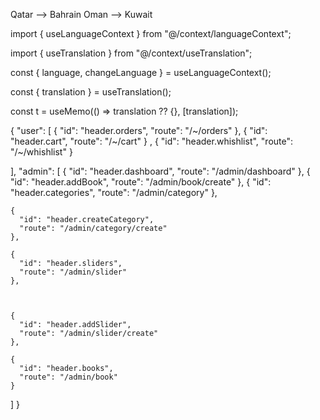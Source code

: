 Qatar --> Bahrain
Oman --> Kuwait

                


import { useLanguageContext } from "@/context/languageContext";

import { useTranslation } from "@/context/useTranslation";



 const { language, changeLanguage } = useLanguageContext();

  const { translation } = useTranslation();

  const t = useMemo(() => translation ?? {}, [translation]);




{
  "user": [
    {
      "id": "header.orders",
      "route": "/~/orders"
    },
    {
      "id": "header.cart",
      "route": "/~/cart"
    }
,
{
  "id": "header.whishlist",
  "route": "/~/whishlist"
}


  ],
  "admin": [
    {
      "id": "header.dashboard",
      "route": "/admin/dashboard"
    },
    {
      "id": "header.addBook",
      "route": "/admin/book/create"
    },
    {
      "id": "header.categories",
      "route": "/admin/category"
    },

    {
      "id": "header.createCategory",
      "route": "/admin/category/create"
    },

    {
      "id": "header.sliders",
      "route": "/admin/slider"
    },



    {
      "id": "header.addSlider",
      "route": "/admin/slider/create"
    },

    {
      "id": "header.books",
      "route": "/admin/book"
    }



 
  ]
}
